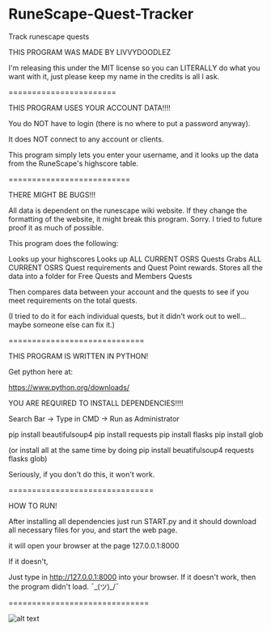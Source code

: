 # RuneScape-Quest-Tracker
Track runescape quests



THIS PROGRAM WAS MADE BY LIVVYDOODLEZ


I'm releasing this under the MIT license so you can LITERALLY do what you want with it, just please keep my name in the credits is all I ask.



=======================


THIS PROGRAM USES YOUR ACCOUNT DATA!!!!


You do NOT have to login (there is no where to put a password anyway).


It does NOT connect to any account or clients.

This program simply lets you enter your username, and it looks up the data from the RuneScape's highscore table.


==========================


THERE MIGHT BE BUGS!!!


All data is dependent on the runescape wiki website. If they change the formatting of the website, it might break this program. Sorry. I tried to future proof it as much of possible.

This program does the following:

Looks up your highscores
Looks up ALL CURRENT OSRS Quests
Grabs ALL CURRENT OSRS Quest requirements and Quest Point rewards.
Stores all the data into a folder for Free Quests and Members Quests

Then compares data between your account and the quests to see if you meet requirements on the total quests.

(I tried to do it for each individual quests, but it didn't work out to well... maybe someone else can fix it.)


=============================

THIS PROGRAM IS WRITTEN IN PYTHON!

Get python here at:

https://www.python.org/downloads/



YOU ARE REQUIRED TO INSTALL DEPENDENCIES!!!!

Search Bar -> Type in CMD -> Run as Administrator


pip install beautifulsoup4
pip install requests
pip install flasks
pip install glob


(or install all at the same time by doing pip install beuatifulsoup4 requests flasks glob)

Seriously, if you don't do this, it won't work. 





===============================


HOW TO RUN!


After installing all dependencies just run START.py and it should download all necessary files for you, and start the web page.

it will open your browser at the page 127.0.0.1:8000

If it doesn't,

Just type in http://127.0.0.1:8000 into your browser. If it doesn't work, then the program didn't load. ¯\_(ツ)_/¯




==============================


![alt text]([https://github.com/[username]/[reponame]/blob/[branch]/image.jpg?raw=true](https://i.gyazo.com/9da5e3a7ff2beb0ca836b6579f8d9c97.png))
